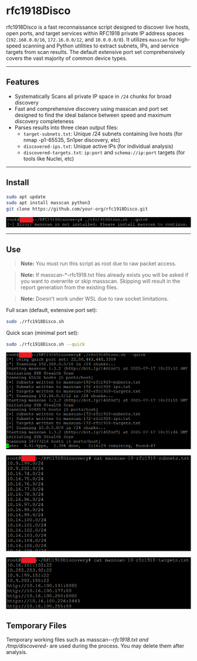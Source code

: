 # rfc1918Disco

rfc1918Disco is a fast reconnaissance script designed to discover live hosts, open ports, and target services within RFC1918 private IP address spaces (`192.168.0.0/16`, `172.16.0.0/12`, and `10.0.0.0/8`). It utilizes `masscan` for high-speed scanning and Python utilities to extract subnets, IPs, and service targets from scan results. The default extensive port set comprehensively covers the vast majority of common device types.

---

## Features

- Systematically Scans all private IP space in `/24` chunks for broad discovery
- Fast and comprehensive discovery using masscan and port set designed to find the ideal balance between speed and maximum discovery completeness
- Parses results into three clean output files:
  - `target-subnets.txt`: Unique /24 subnets containing live hosts (for nmap -p1-65535, Sn1per discovery, etc)
  - `discovered-ips.txt`: Unique active IPs (for individual analysis)
  - `discovered-targets.txt`: `ip:port` and `schema://ip:port` targets (for tools like Nuclei, etc)

---

## Install

   ```bash
   sudo apt update
   sudo apt install masscan python3
   git clone https://github.com/your-org/rfc1918Disco.git
   ```

   ![Missing Masscan](images/rfc1918Disco-install-masscan.png)

---

## Use

   > **Note:** You must run this script as root due to raw packet access.

   > **Note:** If masscan-*-rfc1918.txt files already exists you will be asked if you want to overwrite or skip massscan. Skipping will result in the report generation from the existing files.

   > **Note:** Doesn't work under WSL due to raw socket limitations.

   Full scan (default, extensive port set):
   ```bash
   sudo ./rfc1918Disco.sh
   ```

   Quick scan (minimal port set):
   ```bash
   sudo ./rfc1918Disco.sh --quick
   ```

   ![Scan Example](images/rfc1918Disco-running.png)

   ![Sample Live Subnet Output](images/rfc1918Disco-sample-subnets-output.png)

   ![Sample Targets Output](images/rfc1918Disco-sample-targets-output.png)

## Temporary Files
Temporary working files such as masscan-*-rfc1918.txt and /tmp/discovered-* are used during the process. You may delete them after analysis.
